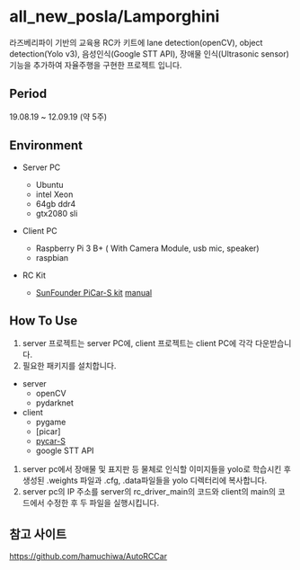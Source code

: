 # all_new_posla/Lamporghini

라즈베리파이 기반의 교육용 RC카 키트에 lane detection(openCV), object detection(Yolo v3), 음성인식(Google STT API), 장애물 인식(Ultrasonic sensor) 기능을 추가하여 자율주행을 구현한 프로젝트 입니다. 


## Period
19.08.19 ~ 12.09.19 (약 5주)

## Environment
- Server PC
  - Ubuntu
  - intel Xeon
  - 64gb ddr4
  - gtx2080 sli
  
- Client PC
  - Raspberry Pi 3 B+ ( With Camera Module, usb mic, speaker)
  - raspbian
  
- RC Kit
  - [SunFounder PiCar-S kit] [manual]
  
## How To Use
1. server 프로젝트는 server PC에, client 프로젝트는 client PC에 각각 다운받습니다.
1. 필요한 패키지를 설치합니다.
  - server
    - openCV
    - pydarknet
  - client
    - pygame
    - [picar]
    - [pycar-S]
    - google STT API
1. server pc에서 장애물 및 표지판 등 물체로 인식할 이미지들을 yolo로 학습시킨 후 생성된 .weights 파일과 .cfg, .data파일들을 yolo 디렉터리에 복사합니다.
1. server pc의 IP 주소를 server의 rc_driver_main의 코드와 client의 main의 코드에서 수정한 후 두 파일을 실행시킵니다.


[SunFounder PiCar-S kit]: https://www.sunfounder.com/picar-s-kit.html
[manual]: https://www.sunfounder.com/learn/download/UGlDYXItU19Vc2VyX01hbnVhbC5wZGY=/dispi
[pycar]: https://github.com/sunfounder/SunFounder_PiCar
[pycar-S]: https://github.com/sunfounder/SunFounder_PiCar-S

## 참고 사이트
https://github.com/hamuchiwa/AutoRCCar

